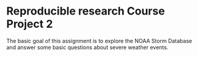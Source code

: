 # Reproducible research Course Project 2
The basic goal of this assignment is to explore the NOAA Storm Database and answer some basic questions about severe weather events. 